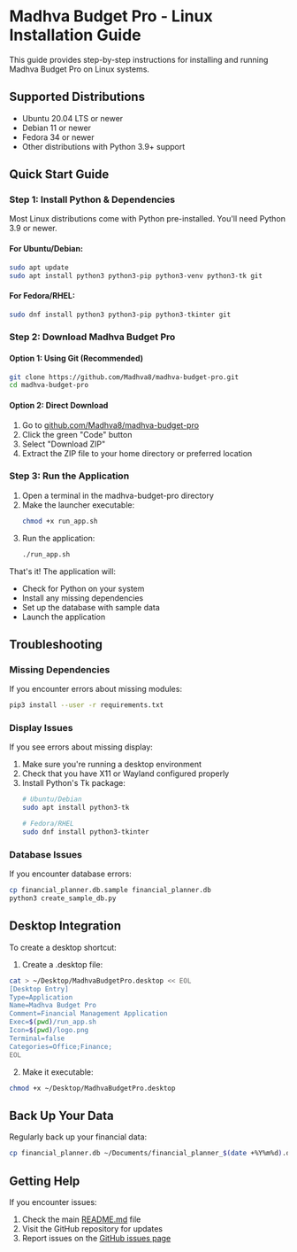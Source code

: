 # Madhva Budget Pro - Linux Installation Guide

This guide provides step-by-step instructions for installing and running Madhva Budget Pro on Linux systems.

## Supported Distributions

- Ubuntu 20.04 LTS or newer
- Debian 11 or newer
- Fedora 34 or newer
- Other distributions with Python 3.9+ support

## Quick Start Guide

### Step 1: Install Python & Dependencies

Most Linux distributions come with Python pre-installed. You'll need Python 3.9 or newer.

#### For Ubuntu/Debian:
```bash
sudo apt update
sudo apt install python3 python3-pip python3-venv python3-tk git
```

#### For Fedora/RHEL:
```bash
sudo dnf install python3 python3-pip python3-tkinter git
```

### Step 2: Download Madhva Budget Pro

#### Option 1: Using Git (Recommended)
```bash
git clone https://github.com/Madhva8/madhva-budget-pro.git
cd madhva-budget-pro
```

#### Option 2: Direct Download
1. Go to [github.com/Madhva8/madhva-budget-pro](https://github.com/Madhva8/madhva-budget-pro)
2. Click the green "Code" button
3. Select "Download ZIP"
4. Extract the ZIP file to your home directory or preferred location

### Step 3: Run the Application

1. Open a terminal in the madhva-budget-pro directory
2. Make the launcher executable:
   ```bash
   chmod +x run_app.sh
   ```
3. Run the application:
   ```bash
   ./run_app.sh
   ```

That's it! The application will:
- Check for Python on your system
- Install any missing dependencies
- Set up the database with sample data
- Launch the application

## Troubleshooting

### Missing Dependencies

If you encounter errors about missing modules:
```bash
pip3 install --user -r requirements.txt
```

### Display Issues

If you see errors about missing display:
1. Make sure you're running a desktop environment
2. Check that you have X11 or Wayland configured properly
3. Install Python's Tk package:
   ```bash
   # Ubuntu/Debian
   sudo apt install python3-tk
   
   # Fedora/RHEL
   sudo dnf install python3-tkinter
   ```

### Database Issues

If you encounter database errors:
```bash
cp financial_planner.db.sample financial_planner.db
python3 create_sample_db.py
```

## Desktop Integration

To create a desktop shortcut:

1. Create a .desktop file:
```bash
cat > ~/Desktop/MadhvaBudgetPro.desktop << EOL
[Desktop Entry]
Type=Application
Name=Madhva Budget Pro
Comment=Financial Management Application
Exec=$(pwd)/run_app.sh
Icon=$(pwd)/logo.png
Terminal=false
Categories=Office;Finance;
EOL
```

2. Make it executable:
```bash
chmod +x ~/Desktop/MadhvaBudgetPro.desktop
```

## Back Up Your Data

Regularly back up your financial data:
```bash
cp financial_planner.db ~/Documents/financial_planner_$(date +%Y%m%d).db
```

## Getting Help

If you encounter issues:
1. Check the main [README.md](README.md) file
2. Visit the GitHub repository for updates
3. Report issues on the [GitHub issues page](https://github.com/Madhva8/madhva-budget-pro/issues)